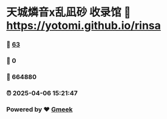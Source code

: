 # 天城燐音x乱凪砂 收录馆 :link: https://yotomi.github.io/rinsa 
### :page_facing_up: [63](https://yotomi.github.io/rinsa/tag.html) 
### :speech_balloon: 0 
### :hibiscus: 664880 
### :alarm_clock: 2025-04-06 15:21:47 
### Powered by :heart: [Gmeek](https://github.com/Meekdai/Gmeek)
